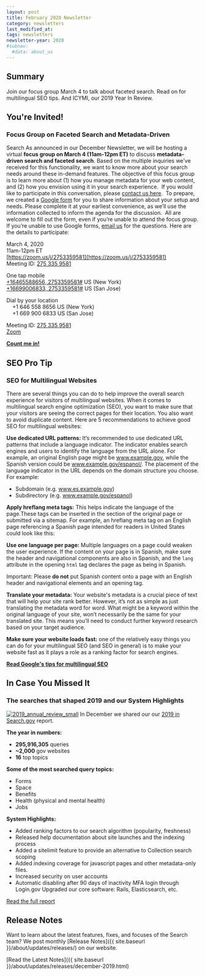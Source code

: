 ```yaml
---
layout: post
title: February 2020 Newsletter
category: newsletters
last_modified_at: 
tags: newsletters
newsletter-year: 2020
#subnav:
  #data: about_us
---
```


## Summary

Join our focus group March 4 to talk about faceted search. Read on for multilingual SEO tips. And ICYMI, our 2019 Year In Review.

## You're Invited!

### Focus Group on Faceted Search and Metadata-Driven 

Search As announced in our December Newsletter, we will be hosting a virtual **focus group on March 4 (11am-12pm ET)** to discuss **metadata-driven search and faceted search**. Based on the multiple inquiries we’ve received for this functionality, we want to know more about your search needs around these in-demand features. The objective of this focus group is to learn more about (1) how you manage metadata for your web content, and (2) how you envision using it in your search experience.  If you would like to participate in this conversation, please [contact us here](mailto:search@gsa.gov&subject=Focus%20Group).  To prepare, we created a [Google form](https://docs.google.com/forms/d/1FOQKO2sza5tWhPaglHlXsiQSmg31sbck4XnPna6msyA/edit) for you to share information about your setup and needs. Please complete it at your earliest convenience, as we’ll use the information collected to inform the agenda for the discussion.  All are welcome to fill out the form, even if you’re unable to attend the focus group. If you’re unable to use Google forms, [email us](mailto:search@gsa.gov&subject=Faceted%20search%20google%20form) for the questions. Here are the details to participate:

March 4, 2020  
11am-12pm ET  
[https://zoom.us/j/2753359581](https://zoom.us/j/2753359581)  
Meeting ID: [275 335 9581](tel:2753359581)

One tap mobile  
[+16465588656,,2753359581#](tel:+16465588656,,2753359581#) US (New York)  
[+16699006833,,2753359581#](tel:+16699006833,,2753359581#) US (San Jose)

Dial by your location  
    +1 646 558 8656 US (New York)  
    +1 669 900 6833 US (San Jose)  

Meeting ID: [275 335 9581](tel:2753359581)  
[Zoom](https://zoom.us/u/acaw90r1Y5)

[**Count me in!**](mailto:search@gsa.gov&subject=Focus%20Group) 

## SEO Pro Tip 
### SEO for Multilingual Websites 
There are several things you can do to help improve the overall search experience for visitors of multilingual websites. When it comes to multilingual search engine optimization (SEO), you want to make sure that your visitors are seeing the correct pages for their location. You also want to avoid duplicate content. Here are 5 recommendations to achieve good SEO for multilingual websites:

**Use dedicated URL patterns:** It’s recommended to use dedicated URL patterns that include a language indicator. The indicator enables search engines and users to identify the language from the URL alone. For example, an original English page might be www.example.gov, while the Spanish version could be www.example.gov/espanol/. The placement of the language indicator in the URL depends on the domain structure you choose. For example:

* Subdomain (e.g. www.es.example.gov) 
* Subdirectory (e.g. www.example.gov/espanol)

**Apply hreflang meta tags:** This helps indicate the language of the page.These tags can be inserted in the section of the original page or submitted via a sitemap. For example, an hreflang meta tag on an English page referencing a Spanish page intended for readers in United States could look like this:

**Use one language per page:** Multiple languages on a page could weaken the user experience. If the content on your page is in Spanish, make sure the header and navigational components are also in Spanish, and the `lang` attribute in the opening `html` tag declares the page as being in Spanish.

Important: Please **do not** put Spanish content onto a page with an English header and navigational elements and an opening tag.

**Translate your metadata:** Your website's metadata is a crucial piece of text that will help your site rank better. However, it’s not as simple as just translating the metadata word for word. What might be a keyword within the original language of your site, won’t necessarily be the same for your translated site. This means you’ll need to conduct further keyword research based on your target audience. 

**Make sure your website loads fast:** one of the relatively easy things you can do for your multilingual SEO (and SEO in general) is to make your website fast as it plays a role as a ranking factor for search engines.

[**Read Google's tips for multilingual SEO**](https://support.google.com/webmasters/answer/182192?hl=en)

## In Case You Missed It

### The searches that shaped 2019 and our System Highlights

[![2019_annual_review_small](https://search.gov/files/2019_annual_review_small.png)](https://search.gov/blog/2019-annual-review.html)
In December we shared our our [2019 in Search.gov](https://search.gov/blog/2019-annual-review.html) report. 

**The year in numbers:**

* **295,916,305** queries 
* **~2,000** gov websites 
* **16** top topics

**Some of the most searched query topics:**

* Forms 
* Space 
* Benefits 
* Health (physical and mental health) 
* Jobs

**System Highlights:**

* Added ranking factors to our search algorithm (popularity, freshness) 
* Released help documentation about site launches and the indexing process 
* Added a sitelimit feature to provide an alternative to Collection search scoping 
* Added indexing coverage for javascript pages and other metadata-only files. 
* Increased security on user accounts  
* Automatic disabling after 90 days of inactivity MFA login through Login.gov Upgraded our core software: Rails, Elasticsearch, etc.

[Read the full report](https://search.gov/blog/2019-annual-review.html)

## Release Notes

Want to learn about the latest features, fixes, and focuses of the Search team? We post monthly [Release Notes]({{ site.baseurl }}/about/updates/releases/) on our website.

[Read the Latest Notes]({{ site.baseurl }}/about/updates/releases/december-2019.html)